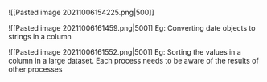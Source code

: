 ![[Pasted image 20211006154225.png|500]]

![[Pasted image 20211006161459.png|500]]
Eg: Converting date objects to strings in a column

![[Pasted image 20211006161552.png|500]]
Eg: Sorting the values in a column in a large dataset. Each process needs to be aware of the results of other processes